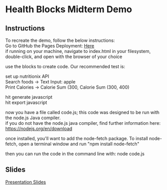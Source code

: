 # Health Blocks Midterm Demo

## Instructions 
To recreate the demo, follow the below instructions: <br />
Go to GitHub the Pages Deployment: [Here](https://kylewynne.github.io/Health_Blocks/) <br />
if running on your machine, navigate to index.html in your filesystem, double-click, and open with the browser of your choice <br />

use the blocks to create code. Our recommended test is: <br />

set up nutritionix API <br />
Search foods -> Text Input: apple <br />
Print Calories -> Calorie Sum (300, Calorie Sum (300, 400) <br />

hit generate javascript <br />
hit export javascript <br />

now you have a file called code.js; this code was designed to be run with the node.js Java compiler. <br />
if you do not have the node.js java compiler, find further information here: https://nodejs.org/en/download <br />

once installed, you'll want to add the node-fetch package. To install node-fetch, open a terminal window and run "npm install node-fetch" <br />

then you can run the code in the command line with: node code.js <br />


## Slides
[Presentation Slides](https://docs.google.com/presentation/d/1Va7LXM1XWgOGDkVySNDXL7gdk0BMTKzF/edit#slide=id.g24deb97a649_0_103)
